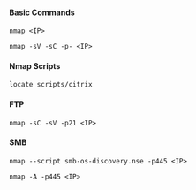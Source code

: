 #### Basic Commands
```shell
nmap <IP>
```

```shell
nmap -sV -sC -p- <IP>
```
#### Nmap Scripts
```shell
locate scripts/citrix
```
#### FTP
```shell
nmap -sC -sV -p21 <IP>
```
#### SMB
```shell
nmap --script smb-os-discovery.nse -p445 <IP>
```

```shell
nmap -A -p445 <IP>
```

